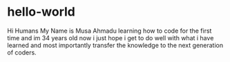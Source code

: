 # hello-world
Hi Humans
My Name is Musa Ahmadu learning how to code for the first time and im 34 years old now i just hope i get to do well with what i have learned and most importantly transfer the knowledge to the next generation of coders.
